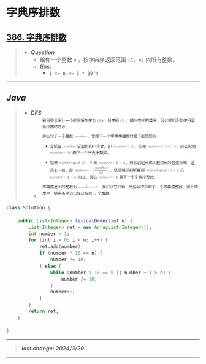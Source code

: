# 字典序排数

## [386. 字典序排数](https://leetcode.cn/problems/lexicographical-numbers/)

> - ***Question***
>   - 给你一个整数 `n` ，按字典序返回范围 `[1, n]` 内所有整数。
>   - ***tips:***
>     - `1 <= n <= 5 * 10^4`

---

## *Java*

> - ***DFS***
>   - ![image](./images/字典序排数.png)

```java
class Solution {
    
    public List<Integer> lexicalOrder(int n) {
        List<Integer> ret = new ArrayList<Integer>();
        int number = 1;
        for (int i = 0; i < n; i++) {
            ret.add(number);
            if (number * 10 <= n) {
                number *= 10;
            } else {
                while (number % 10 == 9 || number + 1 > n) {
                    number /= 10;
                }
                number++;
            }
        }
        return ret;
    }

}
```

---

> ***last change: 2024/3/29***

---
